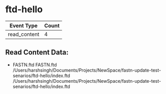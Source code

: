 # ftd-hello

| Event Type       | Count            |
| ---------------- | ---------------- |
| read_content     |        4 |
## Read Content Data:
- FASTN.ftd
FASTN.ftd
/Users/harshsingh/Documents/Projects/NewSpace/fastn-update-test-senarios/ftd-hello/index.ftd
/Users/harshsingh/Documents/Projects/NewSpace/fastn-update-test-senarios/ftd-hello/index.ftd

